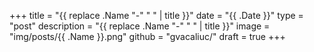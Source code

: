+++
title = "{{ replace .Name "-" " " | title }}"
date = "{{ .Date }}"
type = "post"
description = "{{ replace .Name "-" " " | title }}"
image = "img/posts/{{ .Name }}.png"
github = "gvacaliuc/"
draft = true
+++
